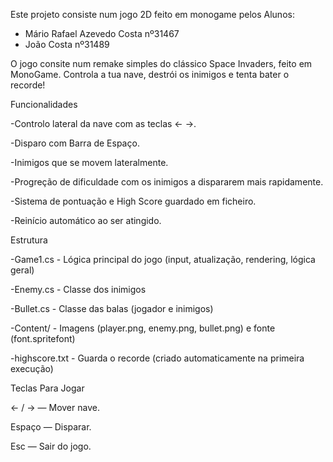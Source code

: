 Este projeto consiste num jogo 2D feito em monogame pelos Alunos:
- Mário Rafael Azevedo Costa nº31467
- João Costa nº31489

O jogo consite num remake simples do clássico Space Invaders, feito em MonoGame. Controla a tua nave, destrói os inimigos e tenta bater o recorde!

Funcionalidades

-Controlo lateral da nave com as teclas ← →.

-Disparo com Barra de Espaço.

-Inimigos que se movem lateralmente.

-Progreção de dificuldade com os inimigos a dispararem mais rapidamente.

-Sistema de pontuação e High Score guardado em ficheiro.

-Reinício automático ao ser atingido.


Estrutura

-Game1.cs	- Lógica principal do jogo (input, atualização, rendering, lógica geral)

-Enemy.cs	- Classe dos inimigos

-Bullet.cs	- Classe das balas (jogador e inimigos)

-Content/	- Imagens (player.png, enemy.png, bullet.png) e fonte (font.spritefont)

-highscore.txt	- Guarda o recorde (criado automaticamente na primeira execução)


Teclas Para Jogar

← / → — Mover nave.

Espaço — Disparar.

Esc — Sair do jogo.
